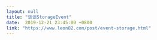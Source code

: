 ```yaml
---
layout: null
title: "谈谈StorageEvent"
date:  2019-12-21 23:45:00 +0800
link: "https://www.leon82.com/post/event-storage.html"
---
```

